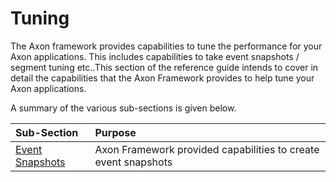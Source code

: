 # Tuning

The Axon framework provides capabilities to tune the performance for your Axon applications. This includes capabilities to take event snapshots / segment tuning etc..This section of the reference guide intends to cover in detail the capabilities that the Axon Framework provides to help tune your Axon applications.‌

A summary of the various sub-sections is given below.

| Sub-Section | Purpose |
| :--- | :--- |
| ​[Event Snapshots](https://app.gitbook.com/@domain-components/s/axon-reference-guide-master-temp/axon-application-development/tuning/optimizing-aggregate-loading)​ | Axon Framework provided capabilities to create event snapshots |

